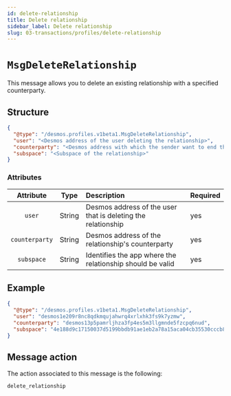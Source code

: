 ```yaml
---
id: delete-relationship
title: Delete relationship
sidebar_label: Delete relationship
slug: 03-transactions/profiles/delete-relationship
---
```


# `MsgDeleteRelationship`
This message allows you to delete an existing relationship with a specified counterparty.

## Structure
````json
{
  "@type": "/desmos.profiles.v1beta1.MsgDeleteRelationship",
  "user": "<Desmos address of the user deleting the relationship>",
  "counterparty": "<Desmos address with which the sender want to end the relationship>",
  "subspace": "<Subspace of the relationship>"
}
````

### Attributes
| Attribute | Type | Description | Required |
| :-------: | :----: | :-------- | :------- |
| `user`  | String | Desmos address of the user that is deleting the relationship | yes |
| `counterparty`| String | Desmos address of the relationship's counterparty | yes |
| `subspace`| String | Identifies the app where the relationship should be valid | yes |

## Example

````json
{
  "@type": "/desmos.profiles.v1beta1.MsgDeleteRelationship",
  "user": "desmos1e209r8nc8qdkmqujahwrq4xrlxhk3fs9k7yzmw",
  "counterparty": "desmos13p5pamrljhza3fp4es5m3llgmnde5fzcpq6nud",
  "subspace": "4e188d9c17150037d5199bbdb91ae1eb2a78a15aca04cb35530cccb81494b36e"
} 
````

## Message action
The action associated to this message is the following: 

```
delete_relationship
```
